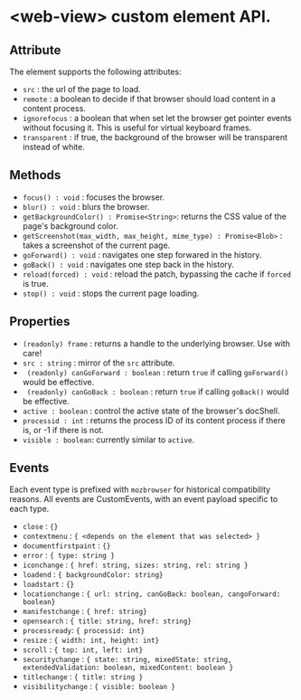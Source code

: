 # \<web-view\> custom element API.

## Attribute

The <web-view> element supports the following attributes:
- `src` : the url of the page to load.
- `remote` : a boolean to decide if that browser should load content in a content process.
- `ignorefocus` : a boolean that when set let the browser get pointer events without focusing it. This is useful for virtual keyboard frames.
- `transparent` : if true, the background of the browser will be transparent instead of white.

## Methods

- `focus() : void` : focuses the browser.
- `blur() : void` : blurs the browser.
- `getBackgroundColor() : Promise<String>`: returns the CSS value of the page's background color.
- `getScreenshot(max_width, max_height, mime_type) : Promise<Blob>` : takes a screenshot of the current page.
- `goForward() : void` : navigates one step forwared in the history.
- `goBack() : void` : navigates one step back in the history.
- `reload(forced) : void` : reload the patch, bypassing the cache if `forced` is true.
- `stop() : void` : stops the current page loading.


## Properties

- `(readonly) frame` : returns a handle to the underlying browser. Use with care!
- `src : string` : mirror of the `src` attribute.
- ` (readonly) canGoForward : boolean` : return `true` if calling `goForward()` would be effective.
- ` (readonly) canGoBack : boolean` : return `true` if calling `goBack()` would be effective.
- `active : boolean` : control the active state of the browser's docShell.
- `processid : int` : returns the process ID of its content process if there is, or -1 if there is not.
- `visible : boolean`: currently similar to `active`.

## Events

Each event type is prefixed with `mozbrowser` for historical compatibility reasons. All events are CustomEvents, with an event payload specific to each type.

- `close` : `{}`
- `contextmenu` : `{ <depends on the element that was selected> }`
- `documentfirstpaint` : `{}`
- `error` : `{ type: string }`
- `iconchange` : `{ href: string, sizes: string, rel: string }`
- `loadend` : `{ backgroundColor: string}`
- `loadstart` : `{}`
- `locationchange` : `{ url: string, canGoBack: boolean, cangoForward: boolean}`
- `manifestchange` : `{ href: string}`
- `opensearch` : `{ title: string, href: string}`
- `processready`: `{ processid: int}`
- `resize` : `{ width: int, height: int}`
- `scroll` : `{ top: int, left: int}`
- `securitychange` : `{ state: string, mixedState: string, extendedValidation: boolean, mixedContent: boolean }`
- `titlechange` : `{ title: string }`
- `visibilitychange` : `{ visible: boolean }`
